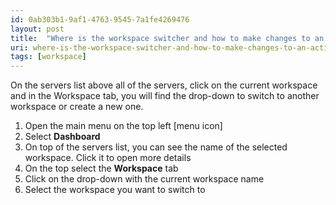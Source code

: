 ```yaml
---
id: 0ab303b1-9af1-4763-9545-7a1fe4269476
layout: post
title:  "Where is the workspace switcher and how to make changes to an active workspace?"
uri: where-is-the-workspace-switcher-and-how-to-make-changes-to-an-active-workspace
tags: [workspace]
---
```


On the servers list above all of the servers, click on the current workspace and in the Workspace tab, you will find the drop-down to switch to another workspace or create a new one.

<!-- more -->

1.  Open the main menu on the top left \[menu icon\]
2.  Select **Dashboard**
3.  On top of the servers list, you can see the name of the selected workspace. Click it to open more details
4.  On the top select the **Workspace** tab
5.  Click on the drop-down with the current workspace name
6.  Select the workspace you want to switch to